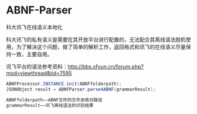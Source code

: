 # ABNF-Parser
科大讯飞在线语义本地化

科大讯飞的私有语义是需要在其开放平台进行配置的，无法配合其离线语法脱机使用，为了解决这个问题，做了简单的解析工作，返回格式和讯飞的在线语义尽量保持一致，主要自用。

讯飞平台的语法参考资料：http://bbs.xfyun.cn/forum.php?mod=viewthread&tid=7595

```Java
ABNFProcessor.INSTANCE.init(ABNFfolderpath);
JSONObject result = ABNFParser.parse4ABNF(grammarResult);

ABNFfolderpath——ABNF文件的文件夹绝对路径
grammarResult——讯飞离线语法的识别结果
```
